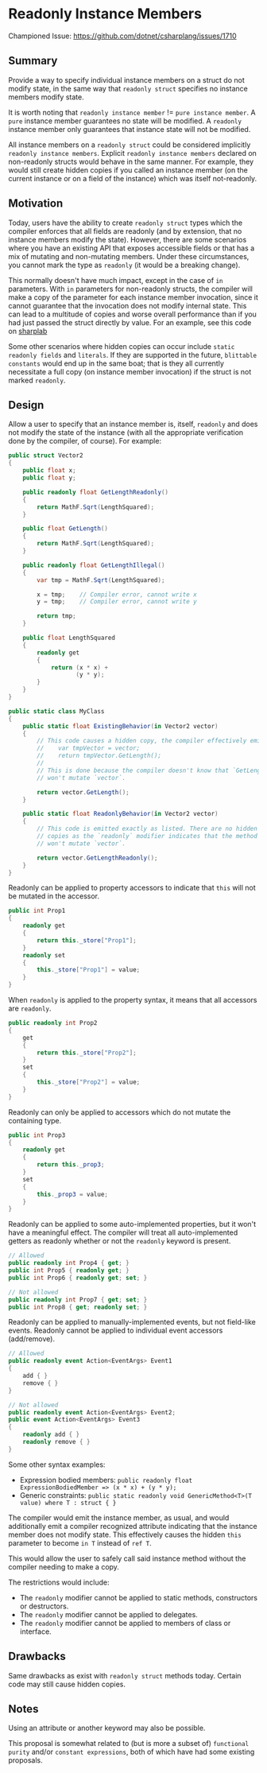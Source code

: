 # Readonly Instance Members

Championed Issue: https://github.com/dotnet/csharplang/issues/1710

## Summary
[summary]: #summary

Provide a way to specify individual instance members on a struct do not modify state, in the same way that `readonly struct` specifies no instance members modify state.

It is worth noting that `readonly instance member` != `pure instance member`. A `pure` instance member guarantees no state will be modified. A `readonly` instance member only guarantees that instance state will not be modified.

All instance members on a `readonly struct` could be considered implicitly `readonly instance members`. Explicit `readonly instance members` declared on non-readonly structs would behave in the same manner. For example, they would still create hidden copies if you called an instance member (on the current instance or on a field of the instance) which was itself not-readonly.

## Motivation
[motivation]: #motivation

Today, users have the ability to create `readonly struct` types which the compiler enforces that all fields are readonly (and by extension, that no instance members modify the state). However, there are some scenarios where you have an existing API that exposes accessible fields or that has a mix of mutating and non-mutating members. Under these circumstances, you cannot mark the type as `readonly` (it would be a breaking change).

This normally doesn't have much impact, except in the case of `in` parameters. With `in` parameters for non-readonly structs, the compiler will make a copy of the parameter for each instance member invocation, since it cannot guarantee that the invocation does not modify internal state. This can lead to a multitude of copies and worse overall performance than if you had just passed the struct directly by value. For an example, see this code on [sharplab](https://sharplab.io/#v2:CYLg1APgAgDABFAjAbgLACgNQMxwM4AuATgK4DGBcAagKYUD2RATBgN4ZycK4BmANvQCGlAB5p0XbnH5DKAT3GSOXHNIHC4AGRoA7AOYEAFgGUAjiUFEawZZ3YTJXPTQK3H9x54QB2OAAoROAAqOBEASjgwNy8YvzlguDkwxS8AXzd09EysXCgmOABhOA8VXnVKAFk/AEsdajoCRnyAN0E+EhoIks8oX1b2mgA6bX0jMwsrYEi4fo7h3QMTc0trFM5M1KA==)

Some other scenarios where hidden copies can occur include `static readonly fields` and `literals`. If they are supported in the future, `blittable constants` would end up in the same boat; that is they all currently necessitate a full copy (on instance member invocation) if the struct is not marked `readonly`.

## Design
[design]: #design

Allow a user to specify that an instance member is, itself, `readonly` and does not modify the state of the instance (with all the appropriate verification done by the compiler, of course). For example:

```C#
public struct Vector2
{
    public float x;
    public float y;

    public readonly float GetLengthReadonly()
    {
        return MathF.Sqrt(LengthSquared);
    }

    public float GetLength()
    {
        return MathF.Sqrt(LengthSquared);
    }

    public readonly float GetLengthIllegal()
    {
        var tmp = MathF.Sqrt(LengthSquared);

        x = tmp;    // Compiler error, cannot write x
        y = tmp;    // Compiler error, cannot write y

        return tmp;
    }

    public float LengthSquared
    {
        readonly get
        {
            return (x * x) +
                   (y * y);
        }
    }
}

public static class MyClass
{
    public static float ExistingBehavior(in Vector2 vector)
    {
        // This code causes a hidden copy, the compiler effectively emits:
        //    var tmpVector = vector;
        //    return tmpVector.GetLength();
        //
        // This is done because the compiler doesn't know that `GetLength()`
        // won't mutate `vector`.

        return vector.GetLength();
    }

    public static float ReadonlyBehavior(in Vector2 vector)
    {
        // This code is emitted exactly as listed. There are no hidden
        // copies as the `readonly` modifier indicates that the method
        // won't mutate `vector`.

        return vector.GetLengthReadonly();
    }
}
```

Readonly can be applied to property accessors to indicate that `this` will not be mutated in the accessor.
```cs
public int Prop1
{
    readonly get
    {
        return this._store["Prop1"];
    }
    readonly set
    {
        this._store["Prop1"] = value;
    }
}
```

When `readonly` is applied to the property syntax, it means that all accessors are `readonly`.
```cs
public readonly int Prop2
{
    get
    {
        return this._store["Prop2"];
    }
    set
    {
        this._store["Prop2"] = value;
    }
}
```

Readonly can only be applied to accessors which do not mutate the containing type.
```cs
public int Prop3
{
    readonly get
    {
        return this._prop3;
    }
    set
    {
        this._prop3 = value;
    }
}
```

Readonly can be applied to some auto-implemented properties, but it won't have a meaningful effect. The compiler will treat all auto-implemented getters as readonly whether or not the `readonly` keyword is present.
```cs
// Allowed
public readonly int Prop4 { get; }
public int Prop5 { readonly get; }
public int Prop6 { readonly get; set; }

// Not allowed
public readonly int Prop7 { get; set; }
public int Prop8 { get; readonly set; }
```

Readonly can be applied to manually-implemented events, but not field-like events. Readonly cannot be applied to individual event accessors (add/remove).
```cs
// Allowed
public readonly event Action<EventArgs> Event1
{
    add { }
    remove { }
}

// Not allowed
public readonly event Action<EventArgs> Event2;
public event Action<EventArgs> Event3
{
    readonly add { }
    readonly remove { }
}
```

Some other syntax examples:
* Expression bodied members: `public readonly float ExpressionBodiedMember => (x * x) + (y * y);`
* Generic constraints: `public static readonly void GenericMethod<T>(T value) where T : struct { }`

The compiler would emit the instance member, as usual, and would additionally emit a compiler recognized attribute indicating that the instance member does not modify state. This effectively causes the hidden `this` parameter to become `in T` instead of `ref T`.

This would allow the user to safely call said instance method without the compiler needing to make a copy.

The restrictions would include:
* The `readonly` modifier cannot be applied to static methods, constructors or destructors.
* The `readonly` modifier cannot be applied to delegates.
* The `readonly` modifier cannot be applied to members of class or interface.

## Drawbacks
[drawbacks]: #drawbacks 

Same drawbacks as exist with `readonly struct` methods today. Certain code may still cause hidden copies.

## Notes
[notes]: #notes

Using an attribute or another keyword may also be possible.

This proposal is somewhat related to (but is more a subset of) `functional purity` and/or `constant expressions`, both of which have had some existing proposals.
